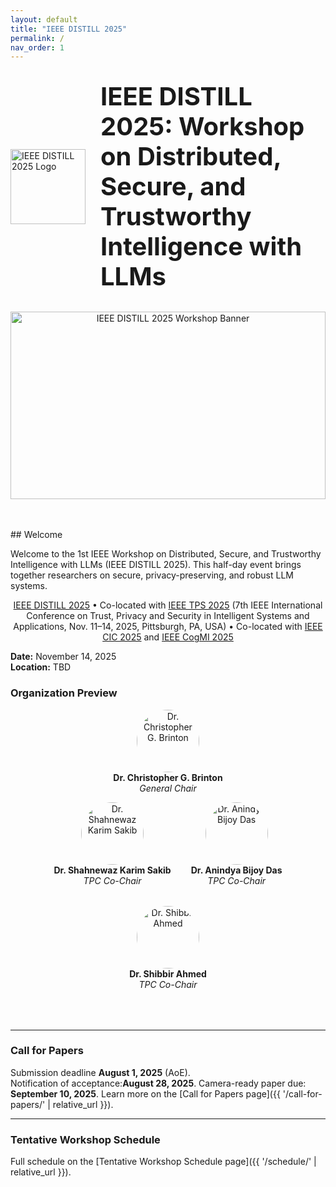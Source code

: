 ```yaml
---
layout: default
title: "IEEE DISTILL 2025"
permalink: /
nav_order: 1
---
```


<!-- Logo & Title side by side -->
<div style="display:flex; align-items:center; justify-content:center; gap:1.5rem; margin:2rem 0;">
  <img
    src="{{ '/assets/img/distill-logo.png' | relative_url }}"
    alt="IEEE DISTILL 2025 Logo"
    style="width:120px; height:auto;"
  />
  <h1 style="margin:0; font-size:2.5rem; line-height:1.2;">
    IEEE DISTILL 2025: Workshop on Distributed, Secure,
    and Trustworthy Intelligence with LLMs
  </h1>
</div>

<!-- Hero banner -->
<div style="text-align:center; margin-bottom:3rem;">
  <img
    src="{{ '/assets/img/banner.jpg' | relative_url }}"
    alt="IEEE DISTILL 2025 Workshop Banner"
    style="width:100%; max-height:300px; object-fit:cover;"
  />
</div>
## Welcome

Welcome to the 1st IEEE Workshop on Distributed, Secure, and Trustworthy Intelligence with LLMs (IEEE DISTILL 2025). This half-day event brings together researchers on secure, privacy-preserving, and robust LLM systems.

<p align="center">
  <a href="https://ieeedistill.github.io/">IEEE DISTILL 2025</a> • Co-located with 
  <a href="https://www.sis.pitt.edu/lersais/conference/tps/2025/">IEEE TPS 2025</a> (7th IEEE International Conference on Trust, Privacy and Security in Intelligent Systems and Applications, Nov. 11–14, 2025, Pittsburgh, PA, USA) • Co-located with 
  <a href="https://www.sis.pitt.edu/lersais/conference/cic/2025/">IEEE CIC 2025</a> and 
  <a href="https://www.sis.pitt.edu/lersais/conference/cogmi/2025/">IEEE CogMI 2025</a>
</p>


**Date:** November 14, 2025  
**Location:** TBD  

### Organization Preview

<p align="center">
  <img
    src="{{ '/assets/img/brinton.jpg' | relative_url }}"
    alt="Dr. Christopher G. Brinton"
    style="width:100px; height:100px; object-fit:cover; border-radius:50%;"
  /><br>
  <strong>Dr. Christopher G. Brinton</strong><br><em>General Chair</em>
</p>


<div style="display:flex; justify-content:center; align-items:center; gap:2rem; flex-wrap:wrap; margin-bottom:4rem;">
  <div style="text-align:center;">
    <img
      src="{{ '/assets/img/shahnewaz.jpg' | relative_url }}"
      alt="Dr. Shahnewaz Karim Sakib"
      style="width:100px; height:100px; object-fit:cover; border-radius:50%;"
    /><br>
    <strong>Dr. Shahnewaz Karim Sakib</strong><br><em>TPC Co-Chair</em>
  </div>
  <div style="text-align:center;">
    <img
      src="{{ '/assets/img/anindya3.png' | relative_url }}"
      alt="Dr. Anindya Bijoy Das"
      style="width:100px; height:100px; object-fit:cover; border-radius:50%;"
    /><br>
    <strong>Dr. Anindya Bijoy Das</strong><br><em>TPC Co-Chair</em>
  </div>
  <div style="text-align:center;">
    <img
      src="{{ '/assets/img/shibbirahmed.jpg' | relative_url }}"
      alt="Dr. Shibbir Ahmed"
      style="width:100px; height:100px; object-fit:cover; border-radius:50%;"
    /><br>
    <strong>Dr. Shibbir Ahmed</strong><br><em>TPC Co-Chair</em>
  </div>
</div>

---

### Call for Papers

Submission deadline **August 1, 2025** (AoE).  
Notification of acceptance:**August 28, 2025**.
Camera-ready paper due: **September 10, 2025**.
Learn more on the [Call for Papers page]({{ '/call-for-papers/' | relative_url }}).

---

### Tentative Workshop Schedule

Full schedule on the [Tentative Workshop Schedule page]({{ '/schedule/' | relative_url }}).
